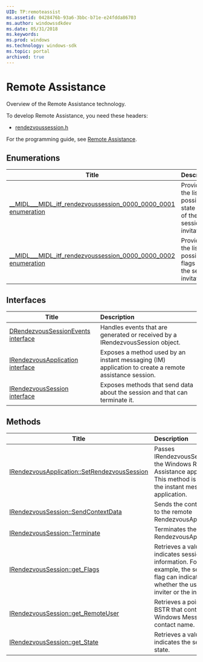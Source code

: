 ```yaml
---
UID: TP:remoteassist
ms.assetid: 0428476b-93a6-3bbc-b71e-e24fdda86703
ms.author: windowssdkdev
ms.date: 05/31/2018
ms.keywords: 
ms.prod: windows
ms.technology: windows-sdk
ms.topic: portal
archived: true
---
```


# Remote Assistance



Overview of the Remote Assistance technology.

To develop Remote Assistance, you need these headers:

 * [rendezvoussession.h](..\rendezvoussession\index.md)

For the programming guide, see [Remote Assistance](/previous-versions/windows/desktop/remoteassist).

## Enumerations

| Title   | Description   |
| ---- |:---- |
| [__MIDL___MIDL_itf_rendezvoussession_0000_0000_0001 enumeration](..\rendezvoussession\ne-rendezvoussession-__midl___midl_itf_rendezvoussession_0000_0000_0001.md) | Provides the list of possible state codes of the session invitation. |
| [__MIDL___MIDL_itf_rendezvoussession_0000_0000_0002 enumeration](..\rendezvoussession\ne-rendezvoussession-__midl___midl_itf_rendezvoussession_0000_0000_0002.md) | Provides the list of possible flags for the session invitation. |

## Interfaces

| Title   | Description   |
| ---- |:---- |
| [DRendezvousSessionEvents interface](..\rendezvoussession\nn-rendezvoussession-drendezvoussessionevents.md) | Handles events that are generated or received by a IRendezvousSession object. |
| [IRendezvousApplication interface](..\rendezvoussession\nn-rendezvoussession-irendezvousapplication.md) | Exposes a method used by an instant messaging (IM) application to create a remote assistance session. |
| [IRendezvousSession interface](..\rendezvoussession\nn-rendezvoussession-irendezvoussession.md) | Exposes methods that send data about the session and that can terminate it. |

## Methods

| Title   | Description   |
| ---- |:---- |
| [IRendezvousApplication::SetRendezvousSession](..\rendezvoussession\nf-rendezvoussession-irendezvousapplication-setrendezvoussession.md) | Passes IRendezvousSession to the Windows Remote Assistance application. This method is used by the instant messaging application. |
| [IRendezvousSession::SendContextData](..\rendezvoussession\nf-rendezvoussession-irendezvoussession-sendcontextdata.md) | Sends the context data to the remote RendezvousApplication. |
| [IRendezvousSession::Terminate](..\rendezvoussession\nf-rendezvoussession-irendezvoussession-terminate.md) | Terminates the remote RendezvousApplication. |
| [IRendezvousSession::get_Flags](..\rendezvoussession\nf-rendezvoussession-irendezvoussession-get_flags.md) | Retrieves a value that indicates session information. For example, the session flag can indicate whether the user is the inviter or the invitee. |
| [IRendezvousSession::get_RemoteUser](..\rendezvoussession\nf-rendezvoussession-irendezvoussession-get_remoteuser.md) | Retrieves a pointer to a BSTR that contains the Windows Messenger contact name. |
| [IRendezvousSession::get_State](..\rendezvoussession\nf-rendezvoussession-irendezvoussession-get_state.md) | Retrieves a value that indicates the session state. |
